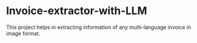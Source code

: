 # Invoice-extractor-with-LLM
This project helps in extracting information of any multi-language invoice in image format.
